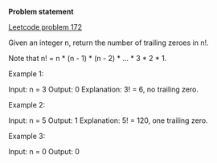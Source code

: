 **Problem statement** 

[Leetcode problem 172](https://leetcode.com/problems/factorial-trailing-zeroes/)

Given an integer n, return the number of trailing zeroes in n!.

Note that n! = n * (n - 1) * (n - 2) * ... * 3 * 2 * 1.

 

Example 1:

Input: n = 3
Output: 0
Explanation: 3! = 6, no trailing zero.

Example 2:

Input: n = 5
Output: 1
Explanation: 5! = 120, one trailing zero.

Example 3:

Input: n = 0
Output: 0

